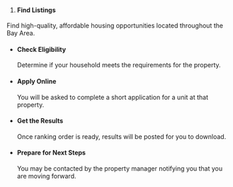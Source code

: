 1. #### Find Listings

  Find high-quality, affordable housing opportunities located throughout the Bay Area.

* #### Check Eligibility

  Determine if your household meets the requirements for the property.

* #### Apply Online

  You will be asked to complete a short application for a unit at that property.

* #### Get the Results

  Once ranking order is ready, results will be posted for you to download.

* #### Prepare for Next Steps

  You may be contacted by the property manager notifying you that you are moving forward.